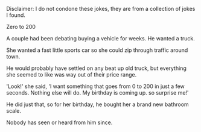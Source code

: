 Disclaimer: I do not condone these jokes, they are from a collection of jokes I found.

Zero to 200

A couple had been debating buying a vehicle for weeks. He wanted a truck.
 
She wanted a fast little sports car so she could zip through traffic around town.
 
He would probably have settled on any beat up old truck, but everything she seemed to like was way out of their price range.
 
'Look!' she said, 'I want something that goes from 0 to 200 in just a few seconds. Nothing else will do. My birthday is coming up. so surprise me!'
 
He did just that, so for her birthday, he bought her a brand new bathroom scale.
 
Nobody has seen or heard from him since.

